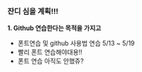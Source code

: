 ### 잔디 심을 계획!!!

__1. Github 연습한다는 목적을 가지고__

- 폰트연습 및 github 사용법 연습 5/13 ~ 5/19
- 빨리 폰트 연습해야대용!!
- 폰트 연습 아직도 안했쥬?
